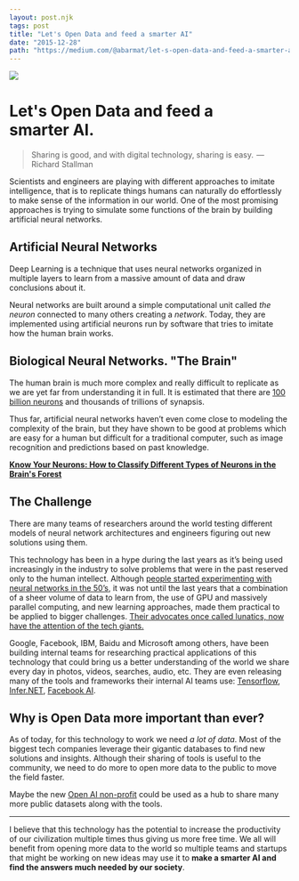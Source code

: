 ```yaml
---
layout: post.njk
tags: post
title: "Let's Open Data and feed a smarter AI"
date: "2015-12-28"
path: "https://medium.com/@abarmat/let-s-open-data-and-feed-a-smarter-ai-de0e0d1663a4"
---
```


![](https://cdn-images-1.medium.com/max/800/1*0FlvitTZnPKh8qkJ7UPLeQ.png)

# Let's Open Data and feed a smarter AI.

> Sharing is good, and with digital technology, sharing is easy.  — Richard Stallman

Scientists and engineers are playing with different approaches to imitate intelligence, that is to replicate things humans can naturally do effortlessly to make sense of the information in our world. One of the most promising approaches is trying to simulate some functions of the brain by building artificial neural networks.

## Artificial Neural Networks

Deep Learning is a technique that uses neural networks organized in multiple layers to learn from a massive amount of data and draw conclusions about it.

Neural networks are built around a simple computational unit called _the_ _neuron_ connected to many others creating a _network_. Today, they are implemented using artificial neurons run by software that tries to imitate how the human brain works.

## Biological Neural Networks. "The Brain"

The human brain is much more complex and really difficult to replicate as we are yet far from understanding it in full. It is estimated that there are [100 billion neurons](http://journal.frontiersin.org/article/10.3389/neuro.09.031.2009/full) and thousands of trillions of synapsis.

Thus far, artificial neural networks haven’t even come close to modeling the complexity of the brain, but they have shown to be good at problems which are easy for a human but difficult for a traditional computer, such as image recognition and predictions based on past knowledge.

[**Know Your Neurons: How to Classify Different Types of Neurons in the Brain's Forest**  
](http://blogs.scientificamerican.com/brainwaves/know-your-neurons-classifying-the-many-types-of-cells-in-the-neuron-forest/)

## The Challenge

There are many teams of researchers around the world testing different models of neural network architectures and engineers figuring out new solutions using them.

This technology has been in a hype during the last years as it’s being used increasingly in the industry to solve problems that were in the past reserved only to the human intellect. Although [people started experimenting with neural networks in the 50’s](https://cs.stanford.edu/people/eroberts/courses/soco/projects/neural-networks/History/history1.html), it was not until the last years that a combination of a sheer volume of data to learn from, the use of GPU and massively parallel computing, and new learning approaches, made them practical to be applied to bigger challenges. [Their advocates once called lunatics, now have the attention of the tech giants.](http://www.wired.com/2014/01/geoffrey-hinton-deep-learning)

Google, Facebook, IBM, Baidu and Microsoft among others, have been building internal teams for researching practical applications of this technology that could bring us a better understanding of the world we share every day in photos, videos, searches, audio, etc. They are even releasing many of the tools and frameworks their internal AI teams use: [Tensorflow](https://www.tensorflow.org/), [Infer.NET](http://research.microsoft.com/en-us/projects/infernet/), [Facebook AI](https://research.facebook.com/ai/).

## Why is Open Data more important than ever?

As of today, for this technology to work we need _a lot of data_. Most of the biggest tech companies leverage their gigantic databases to find new solutions and insights. Although their sharing of tools is useful to the community, we need to do more to open more data to the public to move the field faster.

Maybe the new [Open AI non-profit](https://openai.com) could be used as a hub to share many more public datasets along with the tools.

* * *

I believe that this technology has the potential to increase the productivity of our civilization multiple times thus giving us more free time. We all will benefit from opening more data to the world so multiple teams and startups that might be working on new ideas may use it to **make a smarter AI and find the answers much needed by our society**.
